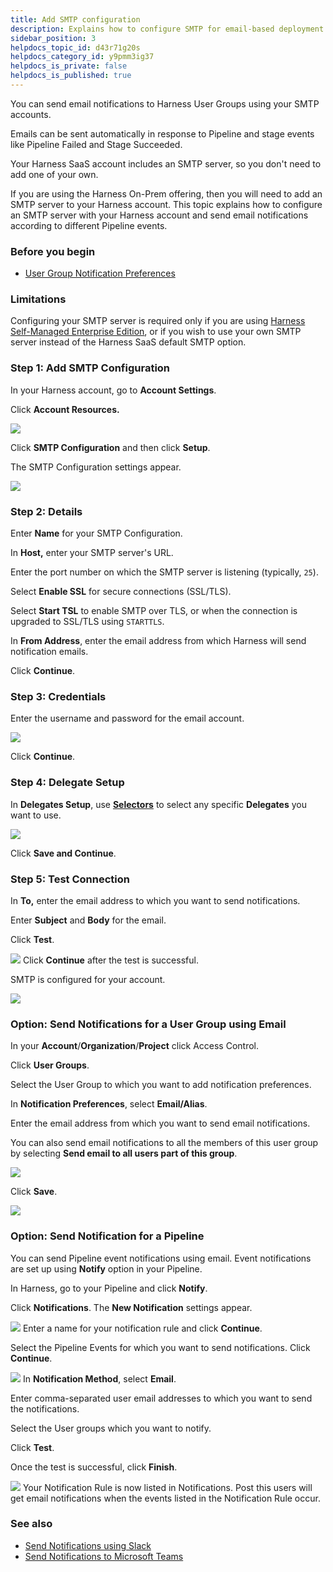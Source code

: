 ```yaml
---
title: Add SMTP configuration
description: Explains how to configure SMTP for email-based deployment notifications, approvals, and tracking.
sidebar_position: 3
helpdocs_topic_id: d43r71g20s
helpdocs_category_id: y9pmm3ig37
helpdocs_is_private: false
helpdocs_is_published: true
---
```


You can send email notifications to Harness User Groups using your SMTP accounts.

Emails can be sent automatically in response to Pipeline and stage events like Pipeline Failed and Stage Succeeded.

Your Harness SaaS account includes an SMTP server, so you don't need to add one of your own.

If you are using the Harness On-Prem offering, then you will need to add an SMTP server to your Harness account. This topic explains how to configure an SMTP server with your Harness account and send email notifications according to different Pipeline events.


### Before you begin

* [User Group Notification Preferences](/docs/platform/role-based-access-control/add-user-groups#edit-notification-preferences)

### Limitations

Configuring your SMTP server is required only if you are using [Harness Self-Managed Enterprise Edition](/docs/self-managed-enterprise-edition/get-started/onboarding-guide), or if you wish to use your own SMTP server instead of the Harness SaaS default SMTP option.

### Step 1: Add SMTP Configuration

In your Harness account, go to **Account Settings**.

Click **Account Resources.**

![](./static/add-smtp-configuration-00.png)

Click **SMTP Configuration** and then click **Setup**.

The SMTP Configuration settings appear.

![](./static/add-smtp-configuration-01.png)
### Step 2: Details

Enter **Name** for your SMTP Configuration.

In **Host,** enter your SMTP server's URL.

Enter the port number on which the SMTP server is listening (typically, `25`).

Select **Enable SSL** for secure connections (SSL/TLS).

Select **Start TSL** to enable SMTP over TLS, or when the connection is upgraded to SSL/TLS using `STARTTLS`.

In **From Address**, enter the email address from which Harness will send notification emails.

Click **Continue**.

### Step 3: Credentials

Enter the username and password for the email account.

![](./static/add-smtp-configuration-credentials.png)

Click **Continue**.

### Step 4: Delegate Setup

In **Delegates Setup**, use [**Selectors**](/docs/platform/delegates/manage-delegates/select-delegates-with-selectors#selecting-a-delegate-for-a-connector-using-tags) to select any specific **Delegates** you want to use.

![](./static/smtp-delegate.png)

Click **Save and Continue**.

### Step 5: Test Connection

In **To,** enter the email address to which you want to send notifications.

Enter **Subject** and **Body** for the email.

Click **Test**.

![](./static/add-smtp-configuration-03.png)
Click **Continue** after the test is successful.

SMTP is configured for your account.

![](./static/add-smtp-configuration-04.png)

### Option: Send Notifications for a User Group using Email

In your **Account**/**Organization**/**Project** click Access Control.

Click **User Groups**.

Select the User Group to which you want to add notification preferences.

In **Notification Preferences**, select **Email/Alias**.

Enter the email address from which you want to send email notifications.

You can also send email notifications to all the members of this user group by selecting **Send email to all users part of this group**.

![](./static/add-smtp-configuration-05.png)

Click **Save**.

![](./static/add-smtp-configuration-06.png)

### Option: Send Notification for a Pipeline

You can send Pipeline event notifications using email. Event notifications are set up using **Notify** option in your Pipeline.

In Harness, go to your Pipeline and click **Notify**.

Click **Notifications**. The **New Notification** settings appear.

![](./static/add-smtp-configuration-07.png)
Enter a name for your notification rule and click **Continue**.

Select the Pipeline Events for which you want to send notifications. Click **Continue**.

![](./static/add-smtp-configuration-08.png)
In **Notification Method**, select **Email**.

Enter comma-separated user email addresses to which you want to send the notifications.

Select the User groups which you want to notify.

Click **Test**.

Once the test is successful, click **Finish**.

![](./static/add-smtp-configuration-09.png)
Your Notification Rule is now listed in Notifications. Post this users will get email notifications when the events listed in the Notification Rule occur.

### See also

* [Send Notifications using Slack](send-notifications-using-slack.md)
* [Send Notifications to Microsoft Teams](send-notifications-to-microsoft-teams.md)

